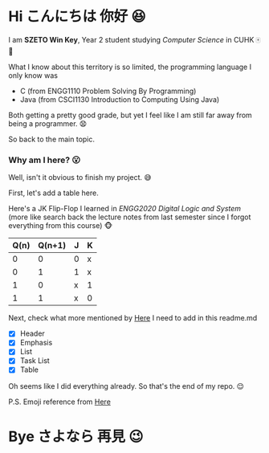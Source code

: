 # Hi こんにちは 你好 :laughing: 

I am **SZETO Win Key**, Year 2 student studying *Computer Science* in CUHK :mahjong: :beers:

What I know about this territory is so limited, the programming language I only know was

* C (from ENGG1110 Problem Solving By Programming)
* Java (from CSCI1130 Introduction to Computing Using Java)

Both getting a pretty good grade, but yet I feel like I am still far away from being a programmer. :anguished:

So back to the main topic. 

### Why am I here? :open_mouth:

Well, isn't it obvious to finish my project. :sweat_smile:

First, let's add a table here.

Here's a JK Flip-Flop I learned in *ENGG2020 Digital Logic and System* (more like search back the lecture notes from last semester since I forgot everything from this course) :monkey_face: 

Q(n) | Q(n+1) | J | K
---- | ------ | - | -
0 | 0 | 0 | x
0 | 1 | 1 | x
1 | 0 | x | 1
1 | 1 | x | 0

Next, check what more mentioned by [Here](https://github.com/orgs/csci3250-2019/teams/students) I need to add in this readme.md 

- [x] Header
- [x] Emphasis
- [x] List 
- [x] Task List
- [x] Table

Oh seems like I did everything already. So that's the end of my repo. :relieved:

P.S. Emoji reference from [Here](https://github.com/ikatyang/emoji-cheat-sheet/blob/master/README.md#table-of-contents)

# Bye さよなら 再見 :wink:
